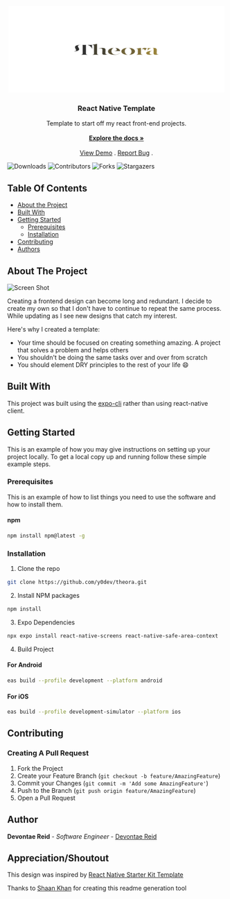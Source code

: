 <br/>
<p align="center">
  <a href="https://github.com/y0Dev/Theora">
    <img src="images/logo.png" alt="Logo" width="500" height="200">
  </a>

  <h3 align="center">React Native Template</h3>

  <p align="center">
    Template to start off my react front-end projects.
    <br/>
    <br/>
    <a href="https://github.com/y0Dev/Theora"><strong>Explore the docs »</strong></a>
    <br/>
    <br/>
    <a href="https://github.com/y0Dev/Theora">View Demo</a>
    .
    <a href="https://github.com/y0Dev/Theora/issues">Report Bug</a>
    .
  </p>
</p>

![Downloads](https://img.shields.io/github/downloads/y0Dev/Theora/total) ![Contributors](https://img.shields.io/github/contributors/y0Dev/Theora?color=dark-green) ![Forks](https://img.shields.io/github/forks/y0Dev/Theora?style=social) ![Stargazers](https://img.shields.io/github/stars/y0Dev/Theora?style=social)

## Table Of Contents

- [About the Project](#about-the-project)
- [Built With](#built-with)
- [Getting Started](#getting-started)
  - [Prerequisites](#prerequisites)
  - [Installation](#installation)
- [Contributing](#contributing)
- [Authors](#author)

## About The Project

![Screen Shot](images/screenshot.png)

Creating a frontend design can become long and redundant. I decide to create my own so that I don't have to continue to repeat the same process. While updating as I see new designs that catch my interest.

Here's why I created a template:

- Your time should be focused on creating something amazing. A project that solves a problem and helps others
- You shouldn't be doing the same tasks over and over from scratch
- You should element DRY principles to the rest of your life :smile:

## Built With

This project was built using the [expo-cli](https://docs.expo.dev/workflow/expo-cli/) rather than using react-native client.

## Getting Started

This is an example of how you may give instructions on setting up your project locally.
To get a local copy up and running follow these simple example steps.

### Prerequisites

This is an example of how to list things you need to use the software and how to install them.

#### npm

```sh
npm install npm@latest -g
```

### Installation

1. Clone the repo

```sh
git clone https://github.com/y0dev/theora.git
```

2. Install NPM packages

```sh
npm install
```

3. Expo Dependencies

```sh
npx expo install react-native-screens react-native-safe-area-context
```

4. Build Project

#### For Android

```sh
eas build --profile development --platform android
```

#### For iOS

```sh
eas build --profile development-simulator --platform ios
```

## Contributing

### Creating A Pull Request

1. Fork the Project
2. Create your Feature Branch (`git checkout -b feature/AmazingFeature`)
3. Commit your Changes (`git commit -m 'Add some AmazingFeature'`)
4. Push to the Branch (`git push origin feature/AmazingFeature`)
5. Open a Pull Request

## Author

**Devontae Reid** - _Software Engineer_ - [Devontae Reid](https://www.devontaereid.com/)

## Appreciation/Shoutout

This design was inspired by [React Native Starter Kit Template](https://instamobile.io/app-templates/react-native-starter-kit-firebase/)

Thanks to [Shaan Khan](https://readme.shaankhan.dev/) for creating this readme generation tool
